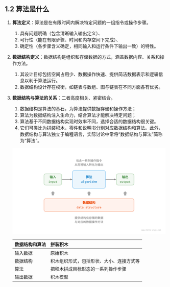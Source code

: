 ## 1.2 **算法是什么**

1. **算法定义**：算法是在有限时间内解决特定问题的一组指令或操作步骤。
   1. 具有问题明确（包含清晰输入输出定义）、
   2. 可行性（能在有限步骤、时间和内存空间下完成）、
   3. 确定性（各步骤含义确定，相同输入和运行条件下输出一致）的特性。
2. **数据结构定义**：数据结构是组织和存储数据的方式，涵盖数据内容、关系和操作方法。
   1. 其设计目标包括空间占用少、数据操作快速、提供简洁数据表示和逻辑信息以利于算法运行。
   2. 数据结构设计存在权衡，如链表与数组、图与链表在不同方面各有优劣。
3. **数据结构与算法的关系**：二者高度相关、紧密结合。

   1. 数据结构是算法的基石，为算法提供数据存储和操作方法；
   2. 算法为数据结构注入生命力，结合算法才能解决特定问题；
   3. 算法基于不同数据结构实现时效率不同，选择合适的数据结构很关键。
   4. 它们可类比为拼装积木，零件和说明书分别对应数据结构和算法。此外，数据结构与算法独立于编程语言，实际讨论中常将“数据结构与算法”简称为“算法”。

   ![image.png](./image/1.png)

   | 数据结构和算法 | 拼装积木                                 |
   | -------------- | ---------------------------------------- |
   | 输入数据       | 原始积木                                 |
   | 数据结构       | 积木组织形式，包括形状、大小、连接方式等 |
   | 算法           | 把积木拼成目标形态的一系列操作步骤       |
   | 输出数据       | 积木模型                                 |
